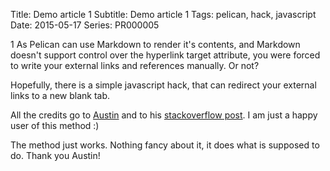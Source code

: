 Title: Demo article 1
Subtitle: Demo article 1
Tags: pelican, hack, javascript
Date: 2015-05-17
Series: PR000005

1 As Pelican can use Markdown to render it's contents, and Markdown doesn't support 
control over the hyperlink target attribute, you were forced to write your 
external links and references manually. Or not? 
<!-- PELICAN_END_SUMMARY --> 
Hopefully, there is a simple javascript hack, that can redirect your external 
links to a new blank tab.

All the credits go to [Austin](http://stackoverflow.com/users/1504966/austin) 
and to his [stackoverflow post](http://stackoverflow.com/a/11597448). I am just 
a happy user of this method :)

<script src="https://gist.github.com/tiborsimon/78f71b14d1436e867354.js"></script>

The method just works. Nothing fancy about it, it does what is supposed to do. 
Thank you Austin!